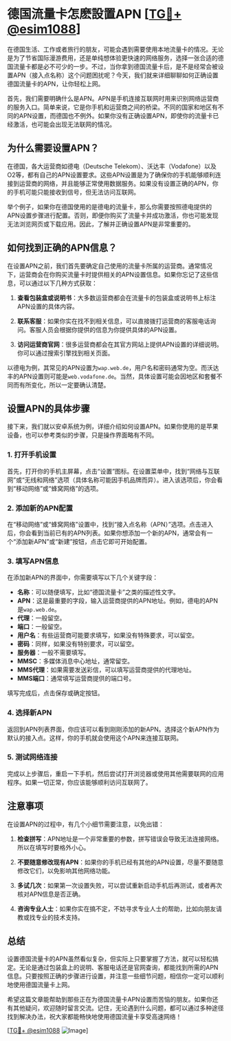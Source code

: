 # 德国流量卡怎麽設置APN [[TG💪+ @esim1088](https://t.me/s/esim1088)]

在德国生活、工作或者旅行的朋友，可能会遇到需要使用本地流量卡的情况。无论是为了节省国际漫游费用，还是单纯想体验更快速的网络服务，选择一张合适的德国流量卡都是必不可少的一步。不过，当你拿到德国流量卡后，是不是经常会被设置APN（接入点名称）这个问题困扰呢？今天，我们就来详细聊聊如何正确设置德国流量卡的APN，让你轻松上网。

首先，我们需要明确什么是APN。APN是手机连接互联网时用来识别网络运营商的服务入口。简单来说，它是你手机和运营商之间的桥梁。不同的国家和地区有不同的APN设置，而德国也不例外。如果你没有正确设置APN，即使你的流量卡已经激活，也可能会出现无法联网的情况。

## 为什么需要设置APN？

在德国，各大运营商如德电（Deutsche Telekom）、沃达丰（Vodafone）以及O2等，都有自己的APN设置要求。这些APN设置是为了确保你的手机能够顺利连接到运营商的网络，并且能够正常使用数据服务。如果没有设置正确的APN，你的手机可能只能接收到信号，但无法访问互联网。

举个例子，如果你在德国使用的是德电的流量卡，那么你需要按照德电提供的APN设置步骤进行配置。否则，即便你购买了流量卡并成功激活，你也可能发现无法浏览网页或下载应用。因此，了解并正确设置APN是非常重要的。

## 如何找到正确的APN信息？

在设置APN之前，我们首先要确定自己使用的流量卡所属的运营商。通常情况下，运营商会在你购买流量卡时提供相关的APN设置信息。如果你忘记了这些信息，可以通过以下几种方式获取：

1. **查看包装盒或说明书**：大多数运营商都会在流量卡的包装盒或说明书上标注APN设置的具体内容。
   
2. **联系客服**：如果你实在找不到相关信息，可以直接拨打运营商的客服电话询问。客服人员会根据你提供的信息为你提供具体的APN设置。

3. **访问运营商官网**：很多运营商都会在其官方网站上提供APN设置的详细说明。你可以通过搜索引擎找到相关页面。

以德电为例，其常见的APN设置为`wap.web.de`，用户名和密码通常为空。而沃达丰的APN设置则可能是`web.vodafone.de`。当然，具体设置可能会因地区和套餐不同而有所变化，所以一定要确认清楚。

## 设置APN的具体步骤

接下来，我们就以安卓系统为例，详细介绍如何设置APN。如果你使用的是苹果设备，也可以参考类似的步骤，只是操作界面略有不同。

### 1. 打开手机设置

首先，打开你的手机主屏幕，点击“设置”图标。在设置菜单中，找到“网络与互联网”或“无线和网络”选项（具体名称可能因手机品牌而异）。进入该选项后，你会看到“移动网络”或“蜂窝网络”的选项。

### 2. 添加新的APN配置

在“移动网络”或“蜂窝网络”设置中，找到“接入点名称（APN）”选项。点击进入后，你会看到当前已有的APN列表。如果你想添加一个新的APN，通常会有一个“添加新APN”或“新建”按钮，点击它即可开始配置。

### 3. 填写APN信息

在添加新APN的界面中，你需要填写以下几个关键字段：

- **名称**：可以随便填写，比如“德国流量卡”之类的描述性文字。
- **APN**：这是最重要的字段，输入运营商提供的APN地址。例如，德电的APN是`wap.web.de`。
- **代理**：一般留空。
- **端口**：一般留空。
- **用户名**：有些运营商可能要求填写，如果没有特殊要求，可以留空。
- **密码**：同样，如果没有特别要求，可以留空。
- **服务器**：一般不需要填写。
- **MMSC**：多媒体消息中心地址，通常留空。
- **MMS代理**：如果需要发送彩信，可以填写运营商提供的代理地址。
- **MMS端口**：通常填写运营商提供的端口号。

填写完成后，点击保存或确定按钮。

### 4. 选择新APN

返回到APN列表界面，你应该可以看到刚刚添加的新APN。选择这个新APN作为默认的接入点。这样，你的手机就会使用这个APN来连接互联网。

### 5. 测试网络连接

完成以上步骤后，重启一下手机，然后尝试打开浏览器或使用其他需要联网的应用程序。如果一切正常，你应该能够顺利访问互联网了。

## 注意事项

在设置APN的过程中，有几个小细节需要注意，以免出错：

1. **检查拼写**：APN地址是一个非常重要的参数，拼写错误会导致无法连接网络。所以在填写时要格外小心。
   
2. **不要随意修改现有APN**：如果你的手机已经有其他的APN设置，尽量不要随意修改它们，以免影响其他网络功能。

3. **多试几次**：如果第一次设置失败，可以尝试重新启动手机后再测试，或者再次核对APN信息是否正确。

4. **咨询专业人士**：如果你实在搞不定，不妨寻求专业人士的帮助，比如向朋友请教或找专业的技术支持。

## 总结

设置德国流量卡的APN虽然看似复杂，但实际上只要掌握了方法，就可以轻松搞定。无论是通过包装盒上的说明、客服电话还是官网查询，都能找到所需的APN信息。只要按照正确的步骤进行设置，并注意一些细节问题，相信你一定可以顺利地使用德国流量卡上网。

希望这篇文章能帮助到那些正在为德国流量卡APN设置而苦恼的朋友。如果你还有其他疑问，欢迎随时留言交流。记住，无论遇到什么问题，都可以通过多种途径找到解决办法，祝大家都能畅快地使用德国流量卡享受高速网络！

[[TG💪+ @esim1088](https://t.me/s/esim1088) ![Image](https://i.postimg.cc/4NQfJmqS/Snipaste-2025-05-13-00-14-12.png)]